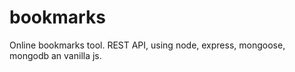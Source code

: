 # bookmarks
Online bookmarks tool. REST API, using node, express, mongoose, mongodb an vanilla js. 
